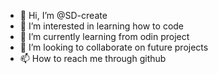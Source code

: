 - 👋 Hi, I’m @SD-create
- 👀 I’m interested in learning how to code
- 🌱 I’m currently learning from odin project
- 💞️ I’m looking to collaborate on future projects
- 📫 How to reach me through github

<!---
SD-create/SD-create is a ✨ special ✨ repository because its `README.md` (this file) appears on your GitHub profile.
You can click the Preview link to take a look at your changes.
--->
